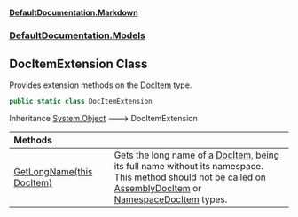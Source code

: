 #### [DefaultDocumentation.Markdown](index.md 'index')
### [DefaultDocumentation.Models](index.md#DefaultDocumentation.Models 'DefaultDocumentation.Models')

## DocItemExtension Class

Provides extension methods on the [DocItem](https://github.com/Doraku/DefaultDocumentation/blob/master/documentation/api/DocItem.md 'DefaultDocumentation.Models.DocItem') type.

```csharp
public static class DocItemExtension
```

Inheritance [System.Object](https://docs.microsoft.com/en-us/dotnet/api/System.Object 'System.Object') &#129106; DocItemExtension

| Methods | |
| :--- | :--- |
| [GetLongName(this DocItem)](DocItemExtension.GetLongName(thisDocItem).md 'DefaultDocumentation.Models.DocItemExtension.GetLongName(this DefaultDocumentation.Models.DocItem)') | Gets the long name of a [DocItem](https://github.com/Doraku/DefaultDocumentation/blob/master/documentation/api/DocItem.md 'DefaultDocumentation.Models.DocItem'), being its full name without its namespace.<br/>This method should not be called on [AssemblyDocItem](https://github.com/Doraku/DefaultDocumentation/blob/master/documentation/api/AssemblyDocItem.md 'DefaultDocumentation.Models.AssemblyDocItem') or [NamespaceDocItem](https://github.com/Doraku/DefaultDocumentation/blob/master/documentation/api/NamespaceDocItem.md 'DefaultDocumentation.Models.NamespaceDocItem') types. |
